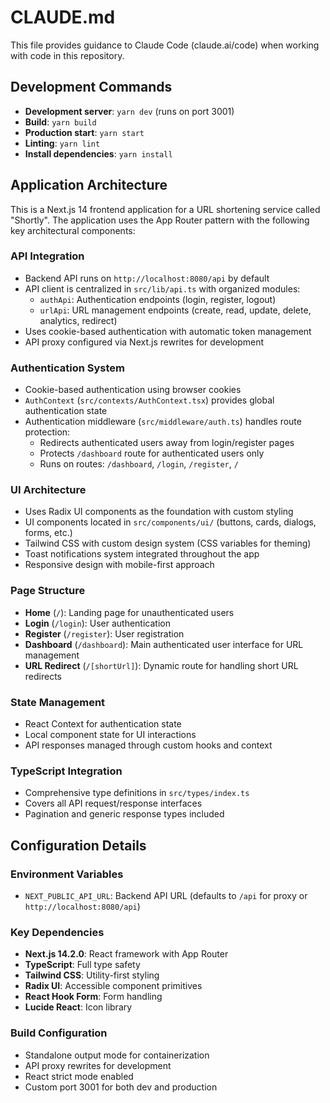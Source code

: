 # CLAUDE.md

This file provides guidance to Claude Code (claude.ai/code) when working with code in this repository.

## Development Commands

- **Development server**: `yarn dev` (runs on port 3001)
- **Build**: `yarn build`
- **Production start**: `yarn start`
- **Linting**: `yarn lint`
- **Install dependencies**: `yarn install`

## Application Architecture

This is a Next.js 14 frontend application for a URL shortening service called "Shortly". The application uses the App Router pattern with the following key architectural components:

### API Integration
- Backend API runs on `http://localhost:8080/api` by default
- API client is centralized in `src/lib/api.ts` with organized modules:
  - `authApi`: Authentication endpoints (login, register, logout)
  - `urlApi`: URL management endpoints (create, read, update, delete, analytics, redirect)
- Uses cookie-based authentication with automatic token management
- API proxy configured via Next.js rewrites for development

### Authentication System
- Cookie-based authentication using browser cookies
- `AuthContext` (`src/contexts/AuthContext.tsx`) provides global authentication state
- Authentication middleware (`src/middleware/auth.ts`) handles route protection:
  - Redirects authenticated users away from login/register pages
  - Protects `/dashboard` route for authenticated users only
  - Runs on routes: `/dashboard`, `/login`, `/register`, `/`

### UI Architecture
- Uses Radix UI components as the foundation with custom styling
- UI components located in `src/components/ui/` (buttons, cards, dialogs, forms, etc.)
- Tailwind CSS with custom design system (CSS variables for theming)
- Toast notifications system integrated throughout the app
- Responsive design with mobile-first approach

### Page Structure
- **Home** (`/`): Landing page for unauthenticated users
- **Login** (`/login`): User authentication
- **Register** (`/register`): User registration  
- **Dashboard** (`/dashboard`): Main authenticated user interface for URL management
- **URL Redirect** (`/[shortUrl]`): Dynamic route for handling short URL redirects

### State Management
- React Context for authentication state
- Local component state for UI interactions
- API responses managed through custom hooks and context

### TypeScript Integration
- Comprehensive type definitions in `src/types/index.ts`
- Covers all API request/response interfaces
- Pagination and generic response types included

## Configuration Details

### Environment Variables
- `NEXT_PUBLIC_API_URL`: Backend API URL (defaults to `/api` for proxy or `http://localhost:8080/api`)

### Key Dependencies
- **Next.js 14.2.0**: React framework with App Router
- **TypeScript**: Full type safety
- **Tailwind CSS**: Utility-first styling
- **Radix UI**: Accessible component primitives
- **React Hook Form**: Form handling
- **Lucide React**: Icon library

### Build Configuration
- Standalone output mode for containerization
- API proxy rewrites for development
- React strict mode enabled
- Custom port 3001 for both dev and production
